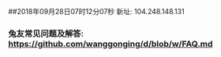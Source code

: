 ##2018年09月28日07时12分07秒 新址: 104.248.148.131
### 兔友常见问题及解答: https://github.com/wanggonging/d/blob/w/FAQ.md
